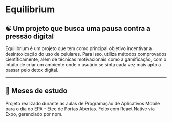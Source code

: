 # Equilibrium 

## ☯️ Um projeto que busca uma pausa contra a pressão digital

Equilibrium é um projeto que tem como principal objetivo incentivar a desintoxicação do uso de celulares. Para isso, utiliza métodos comprovados científicamente, além de técnicas motivacionais como a gamificação, com o intuito de criar um ambiente onde o usuário se sinta cada vez mais apto a passar pelo detox digital.

---

## 🔧 Meses de estudo

Projeto realizado durante as aulas de Programação de Aplicativos Mobile para o dia do EPA - Etec de Portas Abertas. Feito com React Native via Expo, gerenciado por npm.
